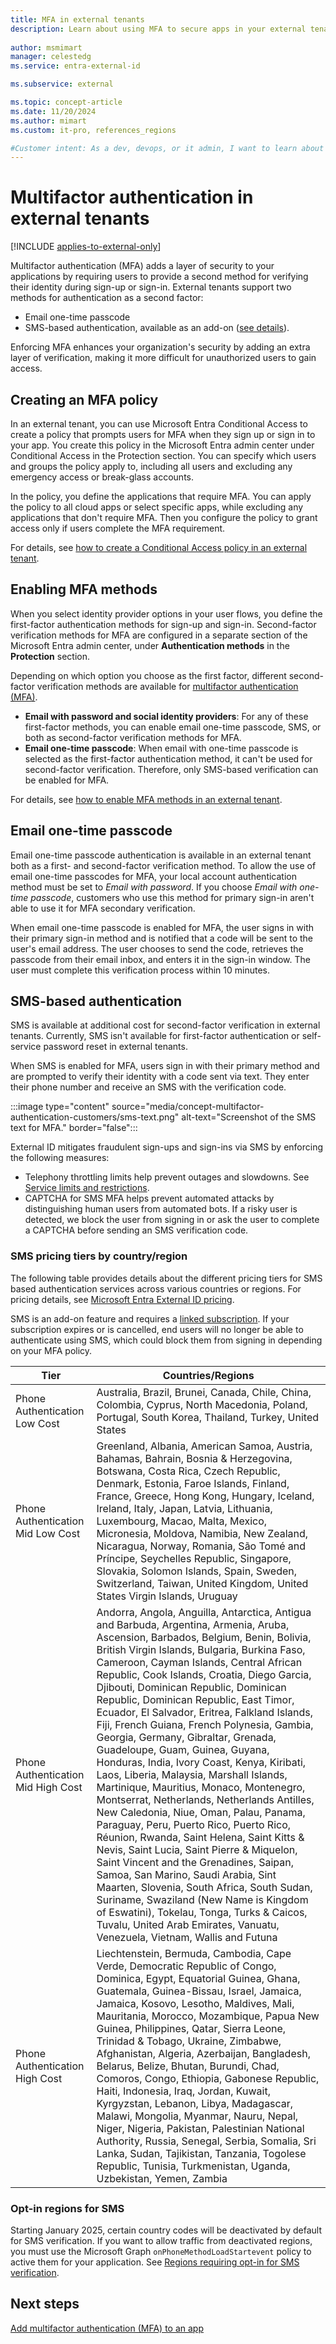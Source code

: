 ```yaml
---
title: MFA in external tenants
description: Learn about using MFA to secure apps in your external tenant and enabling email one-time passcodes (EOTP) or SMS as a second verification method for sign-up and sign-in.
 
author: msmimart
manager: celestedg
ms.service: entra-external-id

ms.subservice: external

ms.topic: concept-article
ms.date: 11/20/2024
ms.author: mimart
ms.custom: it-pro, references_regions

#Customer intent: As a dev, devops, or it admin, I want to learn about ways to secure apps in my external tenant by adding multifactor authentication and enabling SMS and email one-time passcodes.
---
```


# Multifactor authentication in external tenants

[!INCLUDE [applies-to-external-only](../includes/applies-to-external-only.md)]

Multifactor authentication (MFA) adds a layer of security to your applications by requiring users to provide a second method for verifying their identity during sign-up or sign-in. External tenants support two methods for authentication as a second factor:

- Email one-time passcode
- SMS-based authentication, available as an add-on ([see details](#sms-based-authentication)).

Enforcing MFA enhances your organization's security by adding an extra layer of verification, making it more difficult for unauthorized users to gain access.

## Creating an MFA policy

In an external tenant, you can use Microsoft Entra Conditional Access to create a policy that prompts users for MFA when they sign up or sign in to your app. You create this policy in the Microsoft Entra admin center under Conditional Access in the Protection section. You can specify which users and groups the policy apply to, including all users and excluding any emergency access or break-glass accounts.

In the policy, you define the applications that require MFA. You can apply the policy to all cloud apps or select specific apps, while excluding any applications that don't require MFA. Then you configure the policy to grant access only if users complete the MFA requirement.

For details, see [how to create a Conditional Access policy in an external tenant](how-to-multifactor-authentication-customers.md#create-a-conditional-access-policy).

## Enabling MFA methods

When you select identity provider options in your user flows, you define the first-factor authentication methods for sign-up and sign-in. Second-factor verification methods for MFA are configured in a separate section of the Microsoft Entra admin center, under **Authentication methods** in the **Protection** section.

Depending on which option you choose as the first factor, different second-factor verification methods are available for [multifactor authentication (MFA)](how-to-multifactor-authentication-customers.md).

- **Email with password and social identity providers**: For any of these first-factor methods, you can enable email one-time passcode, SMS, or both as second-factor verification methods for MFA.
- **Email one-time passcode**: When email with one-time passcode is selected as the first-factor authentication method, it can't be used for second-factor verification. Therefore, only SMS-based verification can be enabled for MFA.

For details, see [how to enable MFA methods in an external tenant](how-to-multifactor-authentication-customers.md#enable-email-one-time-passcode-as-an-mfa-method).

## Email one-time passcode

Email one-time passcode authentication is available in an external tenant both as a first- and second-factor verification method. To allow the use of email one-time passcodes for MFA, your local account authentication method must be set to *Email with password*. If you choose *Email with one-time passcode*, customers who use this method for primary sign-in aren't able to use it for MFA secondary verification.

When email one-time passcode is enabled for MFA, the user signs in with their primary sign-in method and is notified that a code will be sent to the user's email address. The user chooses to send the code, retrieves the passcode from their email inbox, and enters it in the sign-in window. The user must complete this verification process within 10 minutes.

## SMS-based authentication

SMS is available at additional cost for second-factor verification in external tenants. Currently, SMS isn't available for first-factor authentication or self-service password reset in external tenants.

When SMS is enabled for MFA, users sign in with their primary method and are prompted to verify their identity with a code sent via text. They enter their phone number and receive an SMS with the verification code.

   :::image type="content" source="media/concept-multifactor-authentication-customers/sms-text.png" alt-text="Screenshot of the SMS text for MFA." border="false":::

External ID mitigates fraudulent sign-ups and sign-ins via SMS by enforcing the following measures:

- Telephony throttling limits help prevent outages and slowdowns. See [Service limits and restrictions](reference-service-limits.md).
- CAPTCHA for SMS MFA helps prevent automated attacks by distinguishing human users from automated bots. If a risky user is detected, we block the user from signing in or ask the user to complete a CAPTCHA before sending an SMS verification code.

### SMS pricing tiers by country/region

The following table provides details about the different pricing tiers for SMS based authentication services across various countries or regions. For pricing details, see [Microsoft Entra External ID pricing](https://aka.ms/ExternalIDPricing).

SMS is an add-on feature and requires a [linked subscription](../external-identities-pricing.md#link-an-external-tenant-to-a-subscription). If your subscription expires or is cancelled, end users will no longer be able to authenticate using SMS, which could block them from signing in depending on your MFA policy.

|Tier                               |Countries/Regions  |
|-----------------------------------|-------------------|
|Phone Authentication Low Cost      |Australia, Brazil, Brunei, Canada, Chile, China, Colombia, Cyprus, North Macedonia, Poland, Portugal, South Korea, Thailand, Turkey, United States         |
|Phone Authentication Mid Low Cost  |Greenland, Albania, American Samoa, Austria, Bahamas, Bahrain, Bosnia & Herzegovina, Botswana, Costa Rica, Czech Republic, Denmark, Estonia, Faroe Islands, Finland, France, Greece, Hong Kong, Hungary, Iceland, Ireland, Italy, Japan, Latvia, Lithuania, Luxembourg, Macao, Malta, Mexico, Micronesia, Moldova, Namibia, New Zealand, Nicaragua, Norway, Romania, São Tomé and Príncipe, Seychelles Republic, Singapore, Slovakia, Solomon Islands, Spain, Sweden, Switzerland, Taiwan, United Kingdom, United States Virgin Islands, Uruguay         |
|Phone Authentication Mid High Cost |Andorra, Angola, Anguilla, Antarctica, Antigua and Barbuda, Argentina, Armenia, Aruba, Ascension, Barbados, Belgium, Benin, Bolivia, British Virgin Islands, Bulgaria, Burkina Faso, Cameroon, Cayman Islands, Central African Republic, Cook Islands, Croatia, Diego Garcia, Djibouti, Dominican Republic, Dominican Republic, Dominican Republic, East Timor, Ecuador, El Salvador, Eritrea, Falkland Islands, Fiji, French Guiana, French Polynesia, Gambia, Georgia, Germany, Gibraltar, Grenada, Guadeloupe, Guam, Guinea, Guyana, Honduras, India, Ivory Coast, Kenya, Kiribati, Laos, Liberia, Malaysia, Marshall Islands, Martinique, Mauritius, Monaco, Montenegro, Montserrat, Netherlands, Netherlands Antilles, New Caledonia, Niue, Oman, Palau, Panama, Paraguay, Peru, Puerto Rico, Puerto Rico, Réunion, Rwanda, Saint Helena, Saint Kitts & Nevis, Saint Lucia, Saint Pierre & Miquelon, Saint Vincent and the Grenadines, Saipan, Samoa, San Marino, Saudi Arabia, Sint Maarten, Slovenia, South Africa, South Sudan, Suriname, Swaziland (New Name is Kingdom of Eswatini), Tokelau, Tonga, Turks & Caicos, Tuvalu, United Arab Emirates, Vanuatu, Venezuela, Vietnam, Wallis and Futuna         |
|Phone Authentication High Cost     |Liechtenstein, Bermuda, Cambodia, Cape Verde, Democratic Republic of Congo, Dominica, Egypt, Equatorial Guinea, Ghana, Guatemala, Guinea-Bissau, Israel, Jamaica, Jamaica, Kosovo, Lesotho, Maldives, Mali, Mauritania, Morocco, Mozambique, Papua New Guinea, Philippines, Qatar, Sierra Leone, Trinidad & Tobago, Ukraine, Zimbabwe, Afghanistan, Algeria, Azerbaijan, Bangladesh, Belarus, Belize, Bhutan, Burundi, Chad, Comoros, Congo, Ethiopia, Gabonese Republic, Haiti, Indonesia, Iraq, Jordan, Kuwait, Kyrgyzstan, Lebanon, Libya, Madagascar, Malawi, Mongolia, Myanmar, Nauru, Nepal, Niger, Nigeria, Pakistan, Palestinian National Authority, Russia, Senegal, Serbia, Somalia, Sri Lanka, Sudan, Tajikistan, Tanzania, Togolese Republic, Tunisia, Turkmenistan, Uganda, Uzbekistan, Yemen, Zambia         |

### Opt-in regions for SMS

Starting January 2025, certain country codes will be deactivated by default for SMS verification. If you want to allow traffic from deactivated regions, you must use the Microsoft Graph `onPhoneMethodLoadStartevent` policy to active them for your application. See [Regions requiring opt-in for SMS verification](how-to-region-code-opt-in.md).

## Next steps

[Add multifactor authentication (MFA) to an app](how-to-multifactor-authentication-customers.md)
